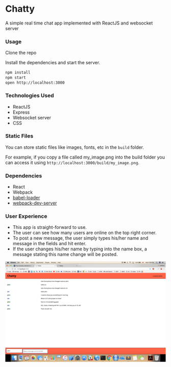 Chatty
=====================

A simple real time chat app implemented with ReactJS and websocket server

### Usage

Clone the repo

Install the dependencies and start the server.

```
npm install
npm start
open http://localhost:3000
```

### Technologies Used
* ReactJS
* Express
* Websocket server
* CSS

### Static Files

You can store static files like images, fonts, etc in the `build` folder.

For example, if you copy a file called my_image.png into the build folder you can access it using `http://localhost:3000/build/my_image.png`.

### Dependencies

* React
* Webpack
* [babel-loader](https://github.com/babel/babel-loader)
* [webpack-dev-server](https://github.com/webpack/webpack-dev-server)


### User Experience
* This app is straight-forward to use.
* The user can see how many users are online on the top right corner.
* To post a new message, the user simply types his/her name and message in the fields and hit enter.
* If the user changes his/her name by typing into the name box, a message stating this name change will be posted.

!["page view"](https://github.com/liujohnson118/chatty/blob/master/docs/page.png)